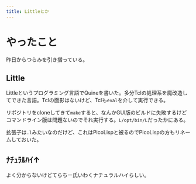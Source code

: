 ```yaml
---
title: Littleとか
---
```


# やったこと

昨日からつらみを引き摺っている。

## Little

Littleというプログラミング言語でQuineを書いた。多分Tclの処理系を魔改造してできた言語。Tclの面影はないけど、Tclも`eval`を介して実行できる。

リポジトリをcloneしてきて`make`すると、なんかGUI版のビルドに失敗するけどコマンドライン版は問題ないのでそれ実行する。`L/opt/bin/L`だったかにある。

拡張子は`.l`みたいなのだけど、これはPicoLispと被るのでPicoLispの方もリネームしておいた。

## ﾅﾁｭﾗﾙﾊｲ↑

よく分からないけどてらちー氏いわくナチュラルハイらしい。
